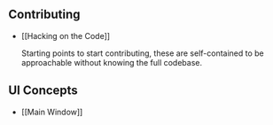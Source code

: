 ## Contributing

*   [[Hacking on the Code]]
	
	Starting points to start contributing, these are self-contained to be approachable without knowing the full codebase.

## UI Concepts

* [[Main Window]]